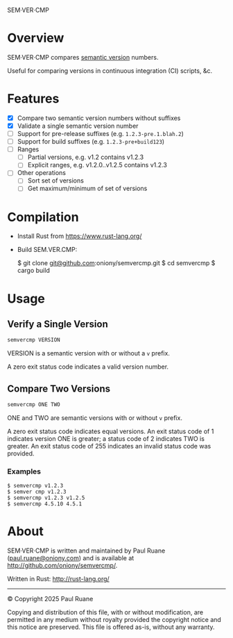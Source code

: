 SEM·VER·CMP

# Overview

SEM·VER·CMP compares [semantic version](https://semver.org/) numbers.

Useful for comparing versions in continuous integration (CI) scripts, &c.

# Features

* [X] Compare two semantic version numbers without suffixes
* [X] Validate a single semantic version number
* [ ] Support for pre-release suffixes (e.g. `1.2.3-pre.1.blah.2`)
* [ ] Support for build suffixes (e.g. `1.2.3-pre+build123`)
* [ ] Ranges
    - [ ] Partial versions, e.g. v1.2 contains v1.2.3
    - [ ] Explicit ranges, e.g. v1.2.0..v1.2.5 contains v1.2.3
* [ ] Other operations
    - [ ] Sort set of versions
    - [ ] Get maximum/minimum of set of versions

# Compilation

* Install Rust from <https://www.rust-lang.org/>
* Build SEM.VER.CMP:

    $ git clone git@github.com:oniony/semvercmp.git
    $ cd semvercmp
    $ cargo build
    
# Usage

## Verify a Single Version

```sh
semvercmp VERSION
```

VERSION is a semantic version with or without a `v` prefix.

A zero exit status code indicates a valid version number.

## Compare Two Versions

```sh
semvercmp ONE TWO 
```

ONE and TWO are semantic versions with or without `v` prefix.

A zero exit status code indicates equal versions.
An exit status code of 1 indicates version ONE is greater; a status code of 2 indicates TWO is greater.
An exit status code of 255 indicates an invalid status code was provided.

### Examples

```
$ semvercmp v1.2.3
$ semver cmp v1.2.3
$ semvercmp v1.2.3 v1.2.5
$ semvercmp 4.5.10 4.5.1
```

# About

SEM·VER·CMP is written and maintained by Paul Ruane (<paul.ruane@oniony.com>) and
is available at <http://github.com/oniony/semvercmp/>.

Written in Rust: <http://rust-lang.org/>

- - -

© Copyright 2025 Paul Ruane

Copying and distribution of this file, with or without modification, are
permitted in any medium without royalty provided the copyright notice and this
notice are preserved.  This file is offered as-is, without any warranty.
